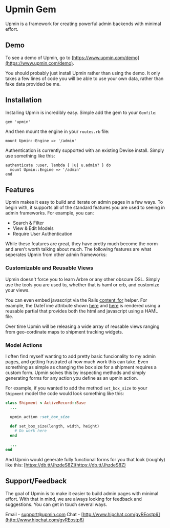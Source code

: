 # Upmin Gem

Upmin is a framework for creating powerful admin backends with minimal effort.


## Demo

To see a demo of Upmin, go to [https://www.upmin.com/demo](https://www.upmin.com/demo).

You should probably just install Upmin rather than using the demo. It only takes a few lines of code you will be able to use your own data, rather than fake data provided be me.


## Installation

Installing Upmin is incredibly easy. Simple add the gem to your `Gemfile`:

    gem 'upmin'

And then mount the engine in your `routes.rb` file:

    mount Upmin::Engine => '/admin'

Authentication is currently supported with an existing Devise install. Simply use something like this:

    authenticate :user, lambda { |u| u.admin? } do
      mount Upmin::Engine => '/admin'
    end


## Features

Upmin makes it easy to build and iterate on admin pages in a few ways. To begin with, it supports all of the standard features you are used to seeing in admin frameworks. For example, you can:

- Search & Filter
- View & Edit Models
- Require User Authentication

While these features are great, they have pretty much become the norm and aren't worth talking about much. The following features are what seperates Upmin from other admin frameworks:


### Customizable and Reusable Views

Upmin doesn't force you to learn Arbre or any other obscure DSL. Simply use the tools you are used to, whether that is haml or erb, and customize your views.

You can even embed javascript via the Rails [content_for](http://api.rubyonrails.org/classes/ActionView/Helpers/CaptureHelper.html#method-i-content_for) helper. For example, the DateTime attribute shown [here](https://db.tt/0IHCE330) and [here](https://db.tt/7auKD5nB) is rendered using a reusable partial that provides both the html and javascript using a HAML file.

Over time Upmin will be releasing a wide array of reusable views ranging from geo-cordinate maps to shipment tracking widgets.


### Model Actions

I often find myself wanting to add pretty basic funcionality to my admin pages, and getting frustrated at how much work this can take. Even something as simple as changing the box size for a shipment requires a custom form. Upmin solves this by inspecting methods and simply generating forms for any action you define as an upmin action.

For example, if you wanted to add the method `set_box_size` to your `Shipment` model the code would look something like this:

```ruby
class Shipment < ActiveRecord::Base
  ...

  upmin_action :set_box_size

  def set_box_size(length, width, height)
    # Do work here
  end

  ...
end
```

And Upmin would generate fully functional forms for you that look (roughly) like this: [https://db.tt/JhzdeS8Z](https://db.tt/JhzdeS8Z)


## Support/Feedback

The goal of Upmin is to make it easier to build admin pages with minimal effort. With that in mind, we are always looking for feedback and suggestions. You can get in touch several ways.

Email - [support@upmin.com](support@upmin.com)
Chat - [http://www.hipchat.com/gvREostp6](http://www.hipchat.com/gvREostp6)

